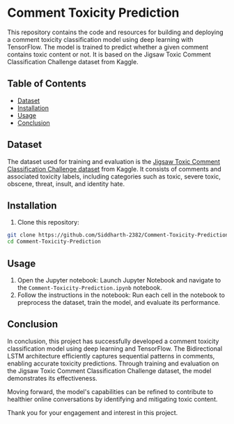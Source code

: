 # Comment Toxicity Prediction

This repository contains the code and resources for building and deploying a comment toxicity classification model using deep learning with TensorFlow. The model is trained to predict whether a given comment contains toxic content or not. It is based on the Jigsaw Toxic Comment Classification Challenge dataset from Kaggle.

## Table of Contents

- [Dataset](#dataset)
- [Installation](#installation)
- [Usage](#usage)
- [Conclusion](#conclusion)

## Dataset

The dataset used for training and evaluation is the [Jigsaw Toxic Comment Classification Challenge dataset](https://www.kaggle.com/c/jigsaw-toxic-comment-classification-challenge/data) from Kaggle. It consists of comments and associated toxicity labels, including categories such as toxic, severe toxic, obscene, threat, insult, and identity hate.

## Installation

1. Clone this repository:

```bash
git clone https://github.com/Siddharth-2382/Comment-Toxicity-Prediction.git
cd Comment-Toxicity-Prediction
```

## Usage

1. Open the Jupyter notebook: Launch Jupyter Notebook and navigate to the `Comment-Toxicity-Prediction.ipynb` notebook.
2. Follow the instructions in the notebook: Run each cell in the notebook to preprocess the dataset, train the model, and evaluate its performance.

## Conclusion

In conclusion, this project has successfully developed a comment toxicity classification model using deep learning and TensorFlow. The Bidirectional LSTM architecture efficiently captures sequential patterns in comments, enabling accurate toxicity predictions. Through training and evaluation on the Jigsaw Toxic Comment Classification Challenge dataset, the model demonstrates its effectiveness.

Moving forward, the model's capabilities can be refined to contribute to healthier online conversations by identifying and mitigating toxic content.

Thank you for your engagement and interest in this project.
